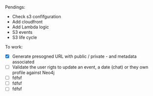 Pendings:
* Check s3 confifguration
* Add cloudfront
* Add Lambda logic
* S3 events
* S3 life cycle



To work:
- [x] Generate presogned URL with public / private - and metadata associated
- [ ] Validate the user rigts to update an event, a date (chat) or they own profile against Neo4j
- [ ] fdfsf
- [ ] fdfsf
- [ ] fdfsf